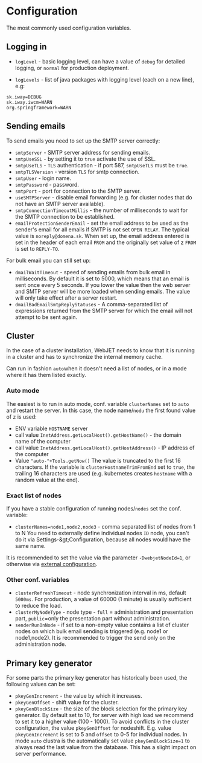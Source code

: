 # Configuration

The most commonly used configuration variables.

## Logging in

- `logLevel` - basic logging level, can have a value of `debug` for detailed logging, or `normal` for production deployment.

- `logLevels` - list of java packages with logging level (each on a new line), e.g:
```
sk.iway=DEBUG
sk.iway.iwcm=WARN
org.springframework=WARN
```

## Sending emails

To send emails you need to set up the SMTP server correctly:
- `smtpServer` - SMTP server address for sending emails.
- `smtpUseSSL` - by setting it to `true` activate the use of SSL.
- `smtpUseTLS` - `TLS` authentication - if port 587, `smtpUseTLS` must be `true`.
- `smtpTLSVersion` - version `TLS` for smtp connection.
- `smtpUser` - login name.
- `smtpPassword` - password.
- `smtpPort` - port for connection to the SMTP server.
- `useSMTPServer` - disable email forwarding (e.g. for cluster nodes that do not have an SMTP server available).
- `smtpConnectionTimeoutMillis` - the number of milliseconds to wait for the SMTP connection to be established.
- `emailProtectionSenderEmail` - set the email address to be used as the sender's email for all emails if SMTP is not set `OPEN RELAY`. The typical value is `noreply@domena.sk`. When set up, the email address entered is set in the header of each email `FROM` and the originally set value of z `FROM` is set to `REPLY-TO`.

For bulk email you can still set up:
- `dmailWaitTimeout` - speed of sending emails from bulk email in milliseconds. By default it is set to 5000, which means that an email is sent once every 5 seconds. If you lower the value then the web server and SMTP server will be more loaded when sending emails. The value will only take effect after a server restart.
- `dmailBadEmailSmtpReplyStatuses` - A comma-separated list of expressions returned from the SMTP server for which the email will not attempt to be sent again.

## Cluster

In the case of a cluster installation, WebJET needs to know that it is running in a cluster and has to synchronize the internal memory cache.

Can run in fashion `auto`when it doesn't need a list of nodes, or in a mode where it has them listed exactly.

### Auto mode

The easiest is to run in auto mode, conf. variable `clusterNames` set to `auto` and restart the server. In this case, the node name/`nodu` the first found value of z is used:
- ENV variable `HOSTNAME` server
- call value `InetAddress.getLocalHost().getHostName()` - the domain name of the computer
- call value `InetAddress.getLocalHost().getHostAddress()` - IP address of the computer
- Value `"auto-"+Tools.getNow()`
The value is truncated to the first 16 characters. If the variable is `clusterHostnameTrimFromEnd` set to `true`, the trailing 16 characters are used (e.g. kubernetes creates `hostname` with a random value at the end).

### Exact list of nodes

If you have a stable configuration of running nodes/`nodes` set the conf. variable:
- `clusterNames=node1,node2,node3` - comma separated list of nodes from 1 to N
You need to externally define individual nodes `ID` node, you can't do it via Settings-\&gt;Configuration, because all nodes would have the same name.

It is recommended to set the value via the parameter `-DwebjetNodeId=1`, or otherwise via [external configuration](../external-configuration.md).

### Other conf. variables

- `clusterRefreshTimeout` - node synchronization interval in ms, default `5000ms`. For production, a value of 60000 (1 minute) is usually sufficient to reduce the load.
- `clusterMyNodeType` - node type - `full` = administration and presentation part, `public`=only the presentation part without administration.
- `senderRunOnNode` - if set to a non-empty value contains a list of cluster nodes on which bulk email sending is triggered (e.g. node1 or node1,node2). It is recommended to trigger the send only on the administration node.

## Primary key generator

For some parts the primary key generator has historically been used, the following values can be set:
- `pkeyGenIncrement` - the value by which it increases.
- `pkeyGenOffset` - shift value for the cluster.
- `pkeyGenBlockSize` - the size of the block selection for the primary key generator. By default set to 10, for server with high load we recommend to set it to a higher value (100 - 1000).
To avoid conflicts in the cluster configuration, the value `pkeyGenOffset` for nodeshift. E.g. value `pkeyGenIncrement` is set to 5 and `offset` to 0-5 for individual nodes. In mode `auto` clustra is the automatically set value `pkeyGenBlockSize=1` to always read the last value from the database. This has a slight impact on server performance.
